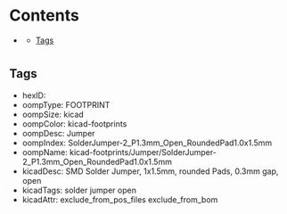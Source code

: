 



Contents
========

* [](#)
	* [Tags](#tags)

# 

## Tags

- hexID: 
- oompType: FOOTPRINT
- oompSize: kicad
- oompColor: kicad-footprints
- oompDesc: Jumper
- oompIndex: SolderJumper-2_P1.3mm_Open_RoundedPad1.0x1.5mm
- oompName: kicad-footprints/Jumper/SolderJumper-2_P1.3mm_Open_RoundedPad1.0x1.5mm
- kicadDesc: SMD Solder Jumper, 1x1.5mm, rounded Pads, 0.3mm gap, open
- kicadTags: solder jumper open
- kicadAttr: exclude_from_pos_files exclude_from_bom
